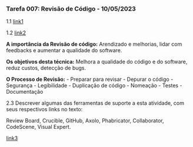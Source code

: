 ### Tarefa 007: Revisão de Código - 10/05/2023

  1.1 [link1](https://appmaster.io/pt/blog/revisoes-de-codigo)

  1.2 [link2](https://medium.com/codigorefinado/code-review-revis%C3%A3o-de-c%C3%B3digo-pode-ser-automatizada-ba5f25882774)

**A importância da Revisão de código:** Arendizado e melhorias, lidar com feedbacks e aumentar a qualidade do software. 

**Os objetivos desta técnica:** Melhora a qualidade do código e do software, reduz custos, detecção de bugs.  

**O Processo de Revisão:** 
    - Preparar para revisar
    - Depurar o código
    - Segurança
    - Legibilidade
    - Duplicação de código
    - Nomeação
    - Testes
    - Documentação

  2.3 Descrever algumas das ferramentas de suporte a esta atividade, com seus respectivos links no texto: 

  Review Board, Crucible, GitHub, Axolo, Phabricator, Collaborator, CodeScene, Visual Expert.

  [link3](https://kinsta.com/pt/blog/ferramentas-de-revisao-de-codigo/)

</DIV/>
